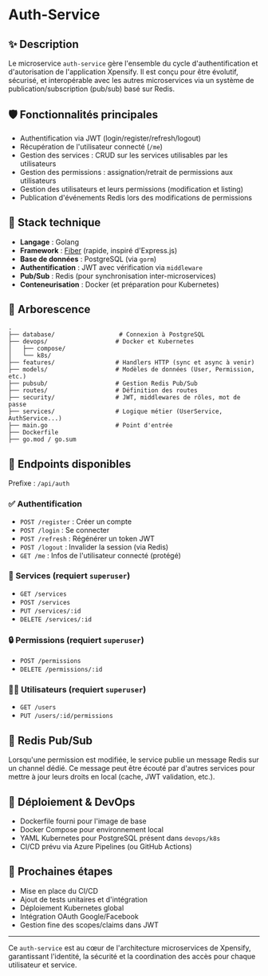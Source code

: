 # Auth-Service

## ✨ Description
Le microservice `auth-service` gère l'ensemble du cycle d'authentification et d'autorisation de l'application Xpensify. Il est conçu pour être évolutif, sécurisé, et interopérable avec les autres microservices via un système de publication/subscription (pub/sub) basé sur Redis.

## 🛡️ Fonctionnalités principales
- Authentification via JWT (login/register/refresh/logout)
- Récupération de l'utilisateur connecté (`/me`)
- Gestion des services : CRUD sur les services utilisables par les utilisateurs
- Gestion des permissions : assignation/retrait de permissions aux utilisateurs
- Gestion des utilisateurs et leurs permissions (modification et listing)
- Publication d'événements Redis lors des modifications de permissions

## 🚩 Stack technique
- **Langage** : Golang
- **Framework** : [Fiber](https://gofiber.io/) (rapide, inspiré d'Express.js)
- **Base de données** : PostgreSQL (via `gorm`)
- **Authentification** : JWT avec vérification via `middleware`
- **Pub/Sub** : Redis (pour synchronisation inter-microservices)
- **Conteneurisation** : Docker (et préparation pour Kubernetes)

## 📂 Arborescence
```
.
├── database/                  # Connexion à PostgreSQL
├── devops/                   # Docker et Kubernetes
│   ├── compose/
│   └── k8s/
├── features/                 # Handlers HTTP (sync et async à venir)
├── models/                   # Modèles de données (User, Permission, etc.)
├── pubsub/                   # Gestion Redis Pub/Sub
├── routes/                   # Définition des routes
├── security/                 # JWT, middlewares de rôles, mot de passe
├── services/                 # Logique métier (UserService, AuthService...)
├── main.go                   # Point d'entrée
├── Dockerfile
├── go.mod / go.sum
```

## 🔄 Endpoints disponibles
Prefixe : `/api/auth`

### ✅ Authentification
- `POST /register` : Créer un compte
- `POST /login` : Se connecter
- `POST /refresh` : Régénérer un token JWT
- `POST /logout` : Invalider la session (via Redis)
- `GET /me` : Infos de l'utilisateur connecté (protégé)

### 📑 Services (requiert `superuser`)
- `GET /services`
- `POST /services`
- `PUT /services/:id`
- `DELETE /services/:id`

### 🔒 Permissions (requiert `superuser`)
- `POST /permissions`
- `DELETE /permissions/:id`

### 🤵🏻 Utilisateurs (requiert `superuser`)
- `GET /users`
- `PUT /users/:id/permissions`

## 🧰 Redis Pub/Sub
Lorsqu'une permission est modifiée, le service publie un message Redis sur un channel dédié. Ce message peut être écouté par d'autres services pour mettre à jour leurs droits en local (cache, JWT validation, etc.).

## 🚚 Déploiement & DevOps
- Dockerfile fourni pour l'image de base
- Docker Compose pour environnement local
- YAML Kubernetes pour PostgreSQL présent dans `devops/k8s`
- CI/CD prévu via Azure Pipelines (ou GitHub Actions)

## 📌 Prochaines étapes
- Mise en place du CI/CD
- Ajout de tests unitaires et d'intégration
- Déploiement Kubernetes global
- Intégration OAuth Google/Facebook
- Gestion fine des scopes/claims dans JWT

---

Ce `auth-service` est au cœur de l'architecture microservices de Xpensify, garantissant l'identité, la sécurité et la coordination des accès pour chaque utilisateur et service.

